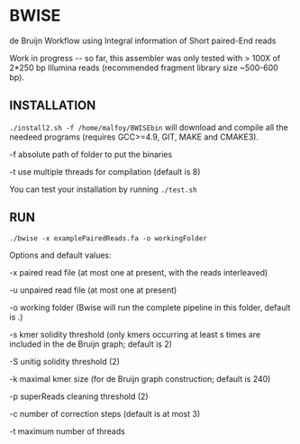 BWISE
=====

de Bruijn Workflow using Integral information of Short paired-End reads

Work in progress -- so far, this assembler was only tested with > 100X of 2*250 bp Illumina reads (recommended fragment library size ~500-600 bp). 

INSTALLATION
------------

`./install2.sh -f /home/malfoy/BWISEbin` will download and compile all the needeed programs (requires GCC\>=4.9, GIT, MAKE and CMAKE3).

-f absolute path of folder to put the binaries

-t use multiple threads for compilation (default is 8)

You can test your installation by running `./test.sh`

RUN
---

`./bwise -x examplePairedReads.fa -o workingFolder`

Options and default values:

-x paired read file (at most one at present, with the reads interleaved)

-u unpaired read file (at most one at present)

-o working folder (Bwise will run the complete pipeline in this folder, default is .)

-s kmer solidity threshold (only kmers occurring at least s times are included in the de Bruijn graph; default is 2)

-S unitig solidity threshold (2)

-k maximal kmer size (for de Bruijn graph construction; default is 240)

-p superReads cleaning threshold (2)

-c number of correction steps (default is at most 3)

-t maximum number of threads 

 
